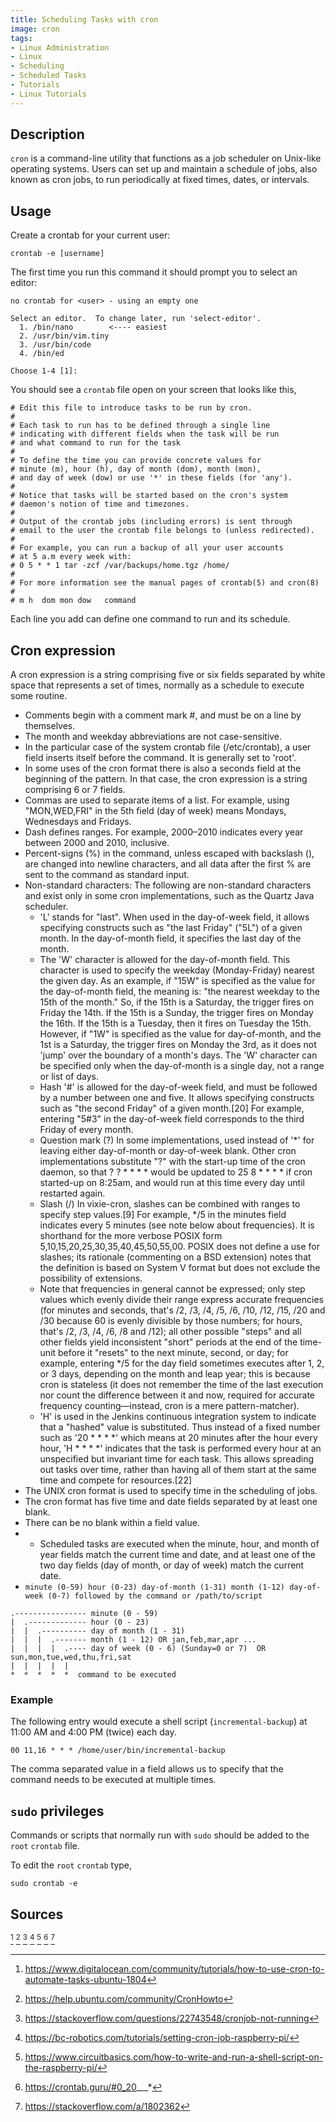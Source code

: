 ```yaml
---
title: Scheduling Tasks with cron
image: cron
tags:
- Linux Administration
- Linux
- Scheduling
- Scheduled Tasks
- Tutorials
- Linux Tutorials
---
```

## Description

`cron` is a command-line utility that functions as a job scheduler on Unix-like operating systems. Users can set up and maintain a schedule of jobs, also known as cron jobs, to run periodically at fixed times, dates, or intervals. 

## Usage

Create a crontab for your current user:

`crontab -e [username]`

The first time you run this command it should prompt you to select an editor:

```
no crontab for <user> - using an empty one

Select an editor.  To change later, run 'select-editor'.
  1. /bin/nano        <---- easiest
  2. /usr/bin/vim.tiny
  3. /usr/bin/code
  4. /bin/ed

Choose 1-4 [1]: 
```
You should see a `crontab` file open on your screen that looks like this,

```
# Edit this file to introduce tasks to be run by cron.
# 
# Each task to run has to be defined through a single line
# indicating with different fields when the task will be run
# and what command to run for the task
# 
# To define the time you can provide concrete values for
# minute (m), hour (h), day of month (dom), month (mon),
# and day of week (dow) or use '*' in these fields (for 'any').
# 
# Notice that tasks will be started based on the cron's system
# daemon's notion of time and timezones.
# 
# Output of the crontab jobs (including errors) is sent through
# email to the user the crontab file belongs to (unless redirected).
# 
# For example, you can run a backup of all your user accounts
# at 5 a.m every week with:
# 0 5 * * 1 tar -zcf /var/backups/home.tgz /home/
# 
# For more information see the manual pages of crontab(5) and cron(8)
# 
# m h  dom mon dow   command

```
Each line you add can define one command to run and its schedule.

## Cron expression

A cron expression is a string comprising five or six fields separated by white space that represents a set of times, normally as a schedule to execute some routine.

- Comments begin with a comment mark #, and must be on a line by themselves.
- The month and weekday abbreviations are not case-sensitive.
- In the particular case of the system crontab file (/etc/crontab), a user field inserts itself before the command. It is generally set to 'root'.
- In some uses of the cron format there is also a seconds field at the beginning of the pattern. In that case, the cron expression is a string comprising 6 or 7 fields.
- Commas are used to separate items of a list. For example, using "MON,WED,FRI" in the 5th field (day of week) means Mondays, Wednesdays and Fridays.
- Dash defines ranges. For example, 2000–2010 indicates every year between 2000 and 2010, inclusive.
- Percent-signs (%) in the command, unless escaped with backslash (\), are changed into newline characters, and all data after the first % are sent to the command as standard input.
- Non-standard characters: The following are non-standard characters and exist only in some cron implementations, such as the Quartz Java scheduler.
  - 'L' stands for "last". When used in the day-of-week field, it allows specifying constructs such as "the last Friday" ("5L") of a given month. In the day-of-month field, it specifies the last day of the month.
  - The 'W' character is allowed for the day-of-month field. This character is used to specify the weekday (Monday-Friday) nearest the given day. As an example, if "15W" is specified as the value for the day-of-month field, the meaning is: "the nearest weekday to the 15th of the month." So, if the 15th is a Saturday, the trigger fires on Friday the 14th. If the 15th is a Sunday, the trigger fires on Monday the 16th. If the 15th is a Tuesday, then it fires on Tuesday the 15th. However, if "1W" is specified as the value for day-of-month, and the 1st is a Saturday, the trigger fires on Monday the 3rd, as it does not 'jump' over the boundary of a month's days. The 'W' character can be specified only when the day-of-month is a single day, not a range or list of days.
  - Hash '#' is allowed for the day-of-week field, and must be followed by a number between one and five. It allows specifying constructs such as "the second Friday" of a given month.[20] For example, entering "5#3" in the day-of-week field corresponds to the third Friday of every month.
  - Question mark (?) In some implementations, used instead of '*' for leaving either day-of-month or day-of-week blank. Other cron implementations substitute "?" with the start-up time of the cron daemon, so that ? ? * * * * would be updated to 25 8 * * * * if cron started-up on 8:25am, and would run at this time every day until restarted again.
  - Slash (/) In vixie-cron, slashes can be combined with ranges to specify step values.[9] For example, */5 in the minutes field indicates every 5 minutes (see note below about frequencies). It is shorthand for the more verbose POSIX form 5,10,15,20,25,30,35,40,45,50,55,00. POSIX does not define a use for slashes; its rationale (commenting on a BSD extension) notes that the definition is based on System V format but does not exclude the possibility of extensions.
  - Note that frequencies in general cannot be expressed; only step values which evenly divide their range express accurate frequencies (for minutes and seconds, that's /2, /3, /4, /5, /6, /10, /12, /15, /20 and /30 because 60 is evenly divisible by those numbers; for hours, that's /2, /3, /4, /6, /8 and /12); all other possible "steps" and all other fields yield inconsistent "short" periods at the end of the time-unit before it "resets" to the next minute, second, or day; for example, entering */5 for the day field sometimes executes after 1, 2, or 3 days, depending on the month and leap year; this is because cron is stateless (it does not remember the time of the last execution nor count the difference between it and now, required for accurate frequency counting—instead, cron is a mere pattern-matcher).
  - 'H' is used in the Jenkins continuous integration system to indicate that a "hashed" value is substituted. Thus instead of a fixed number such as '20 * * * *' which means at 20 minutes after the hour every hour, 'H * * * *' indicates that the task is performed every hour at an unspecified but invariant time for each task. This allows spreading out tasks over time, rather than having all of them start at the same time and compete for resources.[22]
- The UNIX cron format is used to specify time in the scheduling of jobs.
- The cron format has five time and date fields separated by at least one blank.
- There can be no blank within a field value.
- - Scheduled tasks are executed when the minute, hour, and month of year fields match the current time and date, and at least one of the two day fields (day of month, or day of week) match the current date.
- `minute (0-59) hour (0-23) day-of-month (1-31) month (1-12) day-of-week (0-7) followed by the command or /path/to/script`


```
.---------------- minute (0 - 59) 
|  .------------- hour (0 - 23)
|  |  .---------- day of month (1 - 31)
|  |  |  .------- month (1 - 12) OR jan,feb,mar,apr ... 
|  |  |  |  .---- day of week (0 - 6) (Sunday=0 or 7)  OR sun,mon,tue,wed,thu,fri,sat 
|  |  |  |  |
*  *  *  *  *  command to be executed
```

### Example

The following entry would execute a shell script (`incremental-backup`) at 11:00 AM and 4:00 PM (twice) each day.

`00 11,16 * * * /home/user/bin/incremental-backup`

The comma separated value in a field allows us to specify that the command needs to be executed at multiple times.

## `sudo` privileges

Commands or scripts that normally run with `sudo` should be added to the `root` `crontab` file.

To edit the `root` `crontab` type,

`sudo crontab -e`

## Sources

[^1] [^2] [^3] [^4] [^5] [^6] [^7]

[^1]: https://www.digitalocean.com/community/tutorials/how-to-use-cron-to-automate-tasks-ubuntu-1804

[^2]: https://help.ubuntu.com/community/CronHowto

[^3]: https://stackoverflow.com/questions/22743548/cronjob-not-running

[^4]: https://bc-robotics.com/tutorials/setting-cron-job-raspberry-pi/

[^5]: https://www.circuitbasics.com/how-to-write-and-run-a-shell-script-on-the-raspberry-pi/

[^6]: https://crontab.guru/#0_20_*_*_*

[^7]: https://stackoverflow.com/a/1802362

